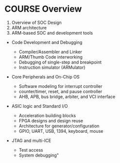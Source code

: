 # COURSE Overview
1. Overview of SOC Design
2. ARM architecture
3. ARM-based SOC and development tools


- Code Development and Debugging
    - Compiler/Assembler and Linker
    - ARM/Thumb Code interworking
    - Debugging of single-step and breakpoint
    - Instruction simulator (ARMulator)

- Core Peripherals and On-Chip OS
    - Software modeling for interrupt controller
    - counter/timer, reset, and pause controller
    - AHB, APB, bus bridge, arbiter, and VCI interface
- ASIC logic and Standard I/O
    - Acceleration building blocks
    - FPGA designs and design reuse
    - Architecture for generator/configuration
    - GPIO, UART, USB, 1394, keyboard, mouse
- JTAG and multi-ICE
    - Test access
    - System debugging"
